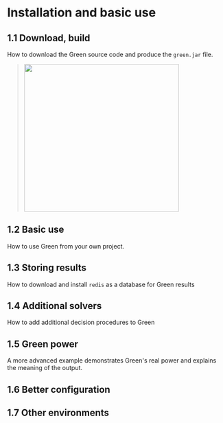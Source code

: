 # Installation and basic use #

## 1.1 Download, build ##

How to download the Green source code and produce the `green.jar` file.

> <a href='http://www.youtube.com/watch?feature=player_embedded&v=B9l_nviDphs' target='_blank'><img src='http://img.youtube.com/vi/B9l_nviDphs/0.jpg' width='360' height=344 /></a>

## 1.2 Basic use ##

How to use Green from your own project.

## 1.3 Storing results ##

How to download and install `redis` as a database for Green results

## 1.4 Additional solvers ##

How to add additional decision procedures to Green

## 1.5 Green power ##

A more advanced example demonstrates Green's real power and explains the meaning of the output.

## 1.6 Better configuration ##

## 1.7 Other environments ##